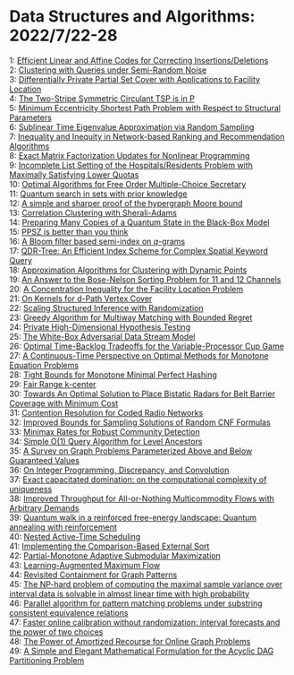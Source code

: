 # Data Structures and Algorithms: 2022/7/22-28  
1: [Efficient Linear and Affine Codes for Correcting Insertions/Deletions](https://doi.org/10.48550/arXiv.2007.09075)  
2: [Clustering with Queries under Semi-Random Noise](https://doi.org/10.48550/arXiv.2206.04583)  
3: [Differentially Private Partial Set Cover with Applications to Facility  Location](https://doi.org/10.48550/arXiv.2207.10240)  
4: [The Two-Stripe Symmetric Circulant TSP is in P](https://doi.org/10.48550/arXiv.2207.10254)  
5: [Minimum Eccentricity Shortest Path Problem with Respect to Structural  Parameters](https://doi.org/10.48550/arXiv.2008.07898)  
6: [Sublinear Time Eigenvalue Approximation via Random Sampling](https://doi.org/10.48550/arXiv.2109.07647)  
7: [Inequality and Inequity in Network-based Ranking and Recommendation  Algorithms](https://doi.org/10.48550/arXiv.2110.00072)  
8: [Exact Matrix Factorization Updates for Nonlinear Programming](https://doi.org/10.48550/arXiv.2202.00520)  
9: [Incomplete List Setting of the Hospitals/Residents Problem with  Maximally Satisfying Lower Quotas](https://doi.org/10.48550/arXiv.2203.06660)  
10: [Optimal Algorithms for Free Order Multiple-Choice Secretary](https://doi.org/10.48550/arXiv.2207.10703)  
11: [Quantum search in sets with prior knowledge](https://doi.org/10.48550/arXiv.2207.10770)  
12: [A simple and sharper proof of the hypergraph Moore bound](https://doi.org/10.48550/arXiv.2207.10850)  
13: [Correlation Clustering with Sherali-Adams](https://doi.org/10.48550/arXiv.2207.10889)  
14: [Preparing Many Copies of a Quantum State in the Black-Box Model](https://doi.org/10.48550/arXiv.2207.11014)  
15: [PPSZ is better than you think](https://doi.org/10.48550/arXiv.2207.11071)  
16: [A Bloom filter based semi-index on $q$-grams](https://doi.org/10.48550/arXiv.1507.02989)  
17: [QDR-Tree: An Efficient Index Scheme for Complex Spatial Keyword Query](https://doi.org/10.48550/arXiv.1804.10726)  
18: [Approximation Algorithms for Clustering with Dynamic Points](https://doi.org/10.48550/arXiv.2006.14403)  
19: [An Answer to the Bose-Nelson Sorting Problem for 11 and 12 Channels](https://doi.org/10.48550/arXiv.2012.04400)  
20: [A Concentration Inequality for the Facility Location Problem](https://doi.org/10.48550/arXiv.2012.04488)  
21: [On Kernels for d-Path Vertex Cover](https://doi.org/10.48550/arXiv.2107.12245)  
22: [Scaling Structured Inference with Randomization](https://doi.org/10.48550/arXiv.2112.03638)  
23: [Greedy Algorithm for Multiway Matching with Bounded Regret](https://doi.org/10.48550/arXiv.2112.04622)  
24: [Private High-Dimensional Hypothesis Testing](https://doi.org/10.48550/arXiv.2203.01537)  
25: [The White-Box Adversarial Data Stream Model](https://doi.org/10.48550/arXiv.2204.09136)  
26: [Optimal Time-Backlog Tradeoffs for the Variable-Processor Cup Game](https://doi.org/10.48550/arXiv.2205.01722)  
27: [A Continuous-Time Perspective on Optimal Methods for Monotone Equation  Problems](https://doi.org/10.48550/arXiv.2206.04770)  
28: [Tight Bounds for Monotone Minimal Perfect Hashing](https://doi.org/10.48550/arXiv.2207.10556)  
29: [Fair Range k-center](https://doi.org/10.48550/arXiv.2207.11337)  
30: [Towards An Optimal Solution to Place Bistatic Radars for Belt Barrier  Coverage with Minimum Cost](https://doi.org/10.48550/arXiv.2207.11818)  
31: [Contention Resolution for Coded Radio Networks](https://doi.org/10.48550/arXiv.2207.11824)  
32: [Improved Bounds for Sampling Solutions of Random CNF Formulas](https://doi.org/10.48550/arXiv.2207.11892)  
33: [Minimax Rates for Robust Community Detection](https://doi.org/10.48550/arXiv.2207.11903)  
34: [Simple O(1) Query Algorithm for Level Ancestors](https://doi.org/10.48550/arXiv.2207.11954)  
35: [A Survey on Graph Problems Parameterized Above and Below Guaranteed  Values](https://doi.org/10.48550/arXiv.2207.12278)  
36: [On Integer Programming, Discrepancy, and Convolution](https://doi.org/10.48550/arXiv.1803.04744)  
37: [Exact capacitated domination: on the computational complexity of  uniqueness](https://doi.org/10.48550/arXiv.2003.07106)  
38: [Improved Throughput for All-or-Nothing Multicommodity Flows with  Arbitrary Demands](https://doi.org/10.48550/arXiv.2005.04533)  
39: [Quantum walk in a reinforced free-energy landscape: Quantum annealing  with reinforcement](https://doi.org/10.48550/arXiv.2202.10908)  
40: [Nested Active-Time Scheduling](https://doi.org/10.48550/arXiv.2207.12507)  
41: [Implementing the Comparison-Based External Sort](https://doi.org/10.48550/arXiv.2207.12713)  
42: [Partial-Monotone Adaptive Submodular Maximization](https://doi.org/10.48550/arXiv.2207.12840)  
43: [Learning-Augmented Maximum Flow](https://doi.org/10.48550/arXiv.2207.12911)  
44: [Revisited Containment for Graph Patterns](https://doi.org/10.48550/arXiv.2207.13017)  
45: [The NP-hard problem of computing the maximal sample variance over  interval data is solvable in almost linear time with high probability](https://doi.org/10.48550/arXiv.1905.07821)  
46: [Parallel algorithm for pattern matching problems under substring  consistent equivalence relations](https://doi.org/10.48550/arXiv.2202.13284)  
47: [Faster online calibration without randomization: interval forecasts and  the power of two choices](https://doi.org/10.48550/arXiv.2204.13087)  
48: [The Power of Amortized Recourse for Online Graph Problems](https://doi.org/10.48550/arXiv.2206.01077)  
49: [A Simple and Elegant Mathematical Formulation for the Acyclic DAG  Partitioning Problem](https://doi.org/10.48550/arXiv.2207.13638)  